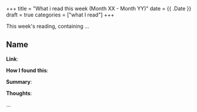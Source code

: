 +++
title = "What i read this week (Month XX - Month YY)"
date = {{ .Date }}
draft = true
categories = ["what I read"]
+++

This week's reading, containing ...

<!--more-->

## Name
**Link**:

**How I found this**:

**Summary**:

**Thoughts**:

...
